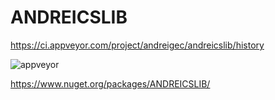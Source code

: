 ANDREICSLIB
===========
https://ci.appveyor.com/project/andreigec/andreicslib/history

![appveyor](https://ci.appveyor.com/api/projects/status/imwbfiww6mn0xvvv?svg=true)

https://www.nuget.org/packages/ANDREICSLIB/


